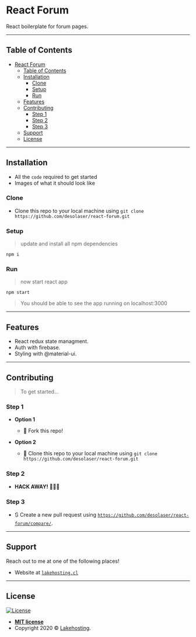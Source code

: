 # React Forum

React boilerplate for forum pages.

---

## Table of Contents

- [React Forum](#react-forum)
  - [Table of Contents](#table-of-contents)
  - [Installation](#installation)
    - [Clone](#clone)
    - [Setup](#setup)
    - [Run](#run)
  - [Features](#features)
  - [Contributing](#contributing)
    - [Step 1](#step-1)
    - [Step 2](#step-2)
    - [Step 3](#step-3)
  - [Support](#support)
  - [License](#license)

---

## Installation

- All the `code` required to get started
- Images of what it should look like

### Clone

- Clone this repo to your local machine using `git clone https://github.com/desolaser/react-forum.git`

### Setup

> update and install all npm dependencies

```shell
npm i
```

### Run

> now start react app

```shell
npm start
```

> You should be able to see the app running on localhost:3000

---

## Features

- React redux state managment.
- Auth with firebase.
- Styling with @material-ui.

---

## Contributing

> To get started...

### Step 1

- **Option 1**

  - 🍴 Fork this repo!

- **Option 2**
  - 👯 Clone this repo to your local machine using `git clone https://github.com/desolaser/react-forum.git`

### Step 2

- **HACK AWAY!** 🔨🔨🔨

### Step 3

- 🔃 Create a new pull request using <a href="https://github.com/desolaser/react-forum/compare/" target="_blank">`https://github.com/desolaser/react-forum/compare/`</a>.

---

## Support

Reach out to me at one of the following places!

- Website at <a href="http://lakehosting.cl" target="_blank">`lakehosting.cl`</a>

---

## License

[![License](http://img.shields.io/:license-mit-blue.svg?style=flat-square)](http://badges.mit-license.org)

- **[MIT license](http://opensource.org/licenses/mit-license.php)**
- Copyright 2020 © <a href="http://lakehosting.cl" target="_blank">Lakehosting</a>.
